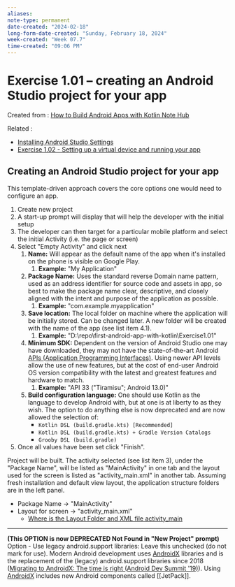 ```yaml
---
aliases:
note-type: permanent
date-created: "2024-02-18"
long-form-date-created: "Sunday, February 18, 2024"
week-created: "Week 07.7"
time-created: "09:06 PM"
---
```


# Exercise 1.01 – creating an Android Studio project for your app

Created from : [How to Build Android Apps with Kotlin Note Hub](How%20to%20Build%20Android%20Apps%20with%20Kotlin%20Note%20Hub.md)

Related :

- [Installing Android Studio Settings](Installing%20Android%20Studio%20Settings.md)
- [Exercise 1.02 - Setting up a virtual device and running your app](Exercise%201.02%20-%20Setting%20up%20a%20virtual%20device%20and%20running%20your%20app.md)

## Creating an Android Studio project for your app

This template-driven approach covers the core options one would need to
configure an app.

1. Create new project
2. A start-up prompt will display that will help the developer with the initial setup
3. The developer can then target for a particular mobile platform and select the initial Activity (i.e. the page or screen)
4. Select "Empty Activity" and click next
   1. **Name:** Will appear as the default name of the app when it's installed on the phone is visible on Google Play.
      1. **Example:** "My Application"
   2. **Package Name:** Uses the standard reverse Domain name pattern, used as an address identifier for source code and assets in app, so best to make the package name clear, descriptive, and closely aligned with the intent and purpose of the application as possible.
      1. **Example:** "com.example.myapplication"
   3. **Save location:** The local folder on machine where the application will be initially stored. Can be changed later. A new folder will be created with the name of the app (see list item 4.1).
      1. **Example:** "D:\\repo\\first-android-app-with-kotlin\\Exercise1.01"
   4. **Minimum SDK:** Dependent on the version of Android Studio one may have downloaded, they may not have the state-of-the-art Android [APIs (Application Programming Interfaces)](../../../3-permanent-notes-🧲/APIs%20(Application%20Programming%20Interfaces).md). Using newer API levels allow the use of new features, but at the cost of end-user Android OS version compatibility with the latest and greatest features and hardware to match.
      1. **Example:** "API 33 ("Tiramisu"; Android 13.0)"
   5. **Build configuration language:** One should use Kotlin as the language to develop Android with, but at one is at liberty to as they wish. The option to do anything else is now deprecated and are now allowed the selection of:
      - `Kotlin DSL (build.gradle.kts) [Recommended]`
      - `Kotlin DSL (build.gradle.kts) + Gradle Version Catalogs`
      - `Grooby DSL (build.gradle)`
5. Once all values have been set click "Finish".

Project will be built. The activity selected (see list item 3), under the
"Package Name", will be listed as "MainActivity" in one tab and the layout used
for the screen is listed as "activity_main.xml" in another tab. Assuming fresh
installation and default view layout, the application structure folders are in
the left panel.

- Package Name -> "MainActivity"
- Layout for screen -> "activity_main.xml"
  - [Where is the Layout Folder and XML file activity_main](Where%20is%20the%20Layout%20Folder%20and%20XML%20file%20activity_main.md)

---

**(This OPTION is now DEPRECATED Not Found in "New Project" prompt)** Option - Use legacy android.support libraries: Leave this unchecked (do not mark for use). Modern Android development uses [AndroidX](AndroidX) libraries and is the replacement of the (legacy) android.support libraries since 2018 ([Migrating to AndroidX: The time is right (Android Dev Summit '19)](https://www.youtube.com/watch?v=Hyt7LR5mXLc&ab_channel=AndroidDevelopers)). Using [AndroidX](AndroidX) includes new Android components called [[JetPack]].
